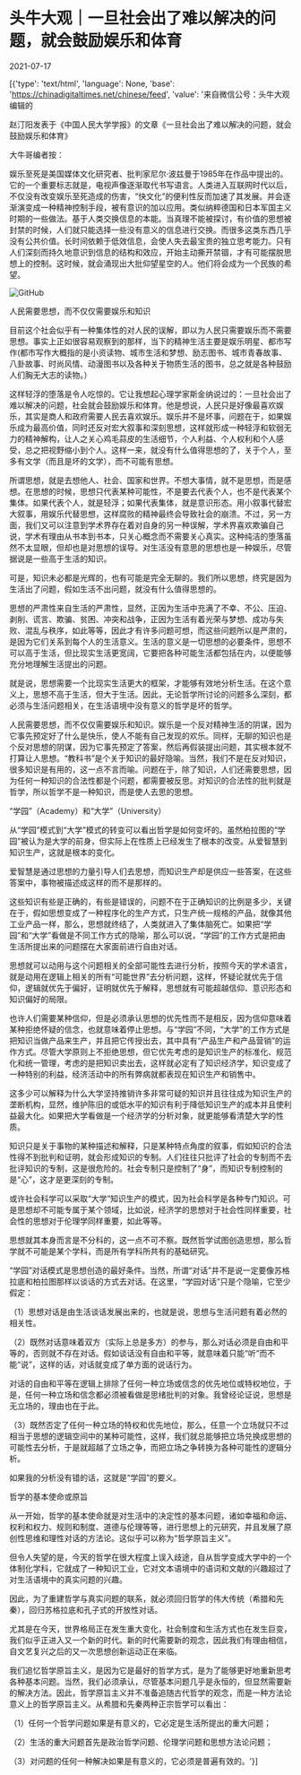 # 头牛大观｜一旦社会出了难以解决的问题，就会鼓励娱乐和体育

2021-07-17

[{'type': 'text/html', 'language': None, 'base': 'https://chinadigitaltimes.net/chinese/feed', 'value': '来自微信公号：头牛大观 编辑的

赵汀阳发表于《中国人民大学学报》的文章《一旦社会出了难以解决的问题，就会鼓励娱乐和体育》



大牛哥编者按：

娱乐至死是美国媒体文化研究者、批判家尼尔·波兹曼于1985年在作品中提出的。它的一个重要标志就是，电视声像逐渐取代书写语言。人类进入互联网时代以后，不仅没有改变娱乐至死造成的伤害，“快文化”的便利性反而加速了其发展。并会逐渐演变成一种精神控制手段，被有意识的加以应用。类似纳粹德国和日本军国主义时期的一些做法。基于人类交换信息的本能。当真理不能被探讨，有价值的思想被封禁的时候，人们就只能选择一些没有意义的信息进行交换。而很多这类东西几乎没有公共价值。长时间依赖于低效信息，会使人失去最宝贵的独立思考能力。只有人们深刻而持久地意识到信息的结构和效应，开始主动撕开禁锢，才有可能摆脱思想上的控制。这时候，就会涌现出大批仰望星空的人。他们将会成为一个民族的希望。



![GitHub](https://chinadigitaltimes.net/chinese/files/2021/07/image-1626516903249.png)

人民需要思想，而不仅仅需要娱乐和知识

目前这个社会似乎有一种集体性的对人民的误解，即以为人民只需要娱乐而不需要思想。事实上正如很容易观察到的那样，当下的精神生活主要是娱乐明星、都市写作(都市写作大概指的是小资读物、城市生活和梦想、励志图书、城市青春故事、八卦故事、时尚风情、动漫图书以及各种关于物质生活的图书，总之就是各种鼓励人们胸无大志的读物。）

这样轻浮的堕落是令人吃惊的。它让我想起心理学家斯金纳说过的：一旦社会出了难以解决的问题，社会就会鼓励娱乐和体育。他是想说，人民只是好像最喜欢娱乐，其实是商人和政府需要人民去喜欢娱乐。娱乐并不是坏事，问题在于，如果娱乐成为最高价值，同时还反对宏大叙事和深刻思想，这样就形成一种轻浮和软弱无力的精神解构，让人之关心鸡毛蒜皮的生活细节，个人利益、个人权利和个人感受，总之把视野缩小到个人。这样一来，就没有什么值得思想的了，关于个人，至多有文学（而且是坏的文学），而不可能有思想。

所谓思想，就是去想他人、社会、国家和世界。不想大事情，就不是思想，而是感想。在思想的时候，思想只代表某种可能性，不是要去代表个人，也不是代表某个集体。如果代表个人，就是轻浮；如果代表集体，就是意识形态。用小叙事代替宏大叙事，用娱乐代替思想，这样腐败的精神最终会导致社会的崩溃。不过，另一方面，我们又可以注意到学术界存在着对自身的另一种误解，学术界喜欢欺骗自己说，学术有理由从书本到书本，只关心概念而不需要关心真实。这种纯洁的堕落虽然不太显眼，但却也是对思想的误导。对生活没有意思的思想也是一种娱乐，尽管据说是一些高于生活的知识。

可是，知识未必都是光辉的，也有可能是完全无聊的。我们所以思想，终究是因为生活出了问题，假如生活不出问题，就没有什么值得思想的。

思想的严肃性来自生活的严肃性，显然，正因为生活中充满了不幸、不公、压迫、剥削、谎言、欺骗、贫困、冲突和战争，正因为生活有着光荣与梦想、成功与失败、混乱与秩序，如此等等，因此才有许多问题可想，而这些问题所以是严肃的，是因为它们关系到每个人的生活意义。生活的意义是一切思想的必要条件，思想不可以高于生活，但比现实生活更宽阔，它要把各种可能生活都包括在内，以便能够充分地理解生活提出的问题。

就是说，思想需要一个比现实生活更大的框架，才能够有效地分析生活。在这个意义上，思想不高于生活，但大于生活。因此，无论哲学所讨论的问题多么深刻，都必须与生活问题相关，在生活语境中没有意义的哲学是坏的哲学。

人民需要思想，而不仅仅需要娱乐和知识。娱乐是一个反对精神生活的阴谋，因为它事先预定好了什么是快乐，使人不能有自己发现的欢乐。同样，无聊的知识也是个反对思想的阴谋，因为它事先预定了答案，然后再假装提出问题，其实根本就不打算让人思想。“教科书”是个关于知识的最好隐喻。当然，我们不是在反对知识，很多知识是有用的，这一点不言而喻。问题在于，除了知识，人们还需要思想，因为任何一种知识的合法性都是个问题，都需要被反思。对知识的合法性的批判就是哲学，所以哲学不是一种知识，而是使人去思的思想。

“学园”（Academy）和“大学”（University）

从“学园”模式到“大学”模式的转变可以看出哲学是如何变坏的。虽然柏拉图的“学园”被认为是大学的前身，但实际上在性质上已经发生了根本的改变。从爱智慧到知识生产，这就是根本的变化。

爱智慧是通过思想的力量引导人们去思想，而知识生产却是供应一些答案，在这些答案中，事物被描述成这样的而不是那样的。

这些知识有些是正确的，有些是错误的，问题不在于正确知识的比例是多少，关键在于，假如思想变成了一种程序化的生产方式，只生产统一规格的产品，就像其他工业产品一样，那么，思想就终结了，人类就进入了集体脑死亡。如果把“学园”和“大学”看做是不同工作方式的隐喻，那么可以说，“学园”的工作方式是把由生活所提出来的问题摆在大家面前进行自由对话。

思想就可以动用与这个问题相关的全部可能性去进行分析，按照今天的学术语言，就是动用在逻辑上相关的所有“可能世界”去分析问题，这样，怀疑论就优先于信仰，逻辑就优先于偏好，证明就优先于解释，思想就有可能超越信仰、意识形态和知识偏好的局限。

也许人们需要某种信仰，但是必须承认思想的优先性而不是相反，因为信仰意味着某种拒绝怀疑的信念，也就意味着停止思想。与“学园”不同，“大学”的工作方式是把知识当做产品来生产，并且把它传授出去，其中具有“产品生产和产品营销”的运作方式。尽管大学原则上不拒绝思想，但它优先考虑的是知识生产的标准化、规范化和统一管理，考虑的是把知识卖出去，这样就必定有了知识经济学，知识变成了一种特别的利益，经济活动中的所有弊病就都表现在知识生产和销售中。

这多少可以解释为什么大学坚持推销许多非常可疑的知识并且往往成为知识生产的垄断机构，显然，维护陈旧的或低水平的知识有利于降低知识生产的成本并且使利益最大化。如果把大学看做是一个经济学的分析对象，就更能够看清楚大学的性质。

知识只是关于事物的某种描述和解释，只是某种特点角度的叙事，假如知识的合法性得不到批判和证明，就会形成知识的专制。人们往往只批评了社会的专制而不去批评知识的专制，这是很危险的。社会专制只是控制了“身”，而知识专制控制的是“心”，这才是更深刻的专制。

或许社会科学可以采取“大学”知识生产的模式，因为社会科学是各种专门知识。可是思想却不可能专属于某个领域，比如说，经济学的思想对于社会性同样重要，社会性的思想对于伦理学同样重要，如此等等。

思想就其本身而言是不分科的，这一点不可不察。既然哲学试图创造思想，那么哲学就不可能是某个学科，而是所有学科所共有的基础研究。

“学园”对话模式是思想创造的最好条件。当然，所谓“对话”并不是说一定要像苏格拉底和柏拉图那样以谈话的方式去对话。在这里，“学园对话”只是个隐喻，它至少假定：

（1）思想对话是由生活谈话发展出来的，也就是说，思想与生活问题有着必然的相关性。 

（2）既然对话意味着双方（实际上总是多方）的参与，那么对话必须是自由和平等的，否则就不存在对话。假如谈话没有自由和平等，就意味着只能“听”而不能“说”，这样的话，对话就变成了单方面的说话行为。

对话的自由和平等在逻辑上排除了任何一种立场或信念的优先地位或特权地位，于是，任何一种立场和信念都必须被看做是思绪批判的对象。我曾经论证说，思想是无立场的，理由也在于此。

（3）既然否定了任何一种立场的特权和优先地位，那么，任意一个立场就只不过相当于思想的逻辑空间中的某种可能性，这样，我们就总能够把立场兑换成思想的可能性去分析，于是就超越了立场之争，而把立场之争转换为各种可能性的逻辑分析。

如果我的分析没有错的话，这就是“学园”的要义。

哲学的基本使命或原旨

从一开始，哲学的基本使命就是对生活中的决定性的基本问题，诸如幸福和命运、权利和权力、规则和制度、道德与伦理等等，进行思想上的元研究，并且发展了原创性思维和理性对话的方法论。这似乎可以称为“哲学原旨主义”。

但令人失望的是，今天的哲学在很大程度上误入歧途，自从哲学变成大学中的一个体制化学科，它就成了一种知识工业，它对文本语境中的语词和文献的兴趣超过了对生活语境中的真实问题的兴趣。

因此，为了重建哲学与真实问题的联系，就必须回归哲学的伟大传统（希腊和先秦），回归苏格拉底和孔子式的开放性对话。

尤其是在今天，世界格局正在发生重大变化，社会制度和生活方式也在发生巨变，我们似乎正进入又一个新的时代。新的时代需要新的观念，因此我们有理由相信，自文艺复兴之后的又一次思想创新运动正在来临。

我们追忆哲学原旨主义，是因为它是最好的哲学方式，是为了能够更好地重新思考各种基本问题。当然，我们必须承认，尽管基本问题几乎是永恒的，但显然需要新的解决方法。因此，哲学原旨主义并不准备追随古代哲学的观念，而是一种方法论意义上的哲学原旨主义。从希腊和先秦两种正宗哲学可以看出：

（1）任何一个哲学问题如果是有意义的，它必定是生活所提出的重大问题；

（2）生活的重大问题首先是政治哲学问题、伦理学问题和思想方法论问题；

（3）对问题的任何一种解决如果是有意义的，它必须是普遍有效的。'}]